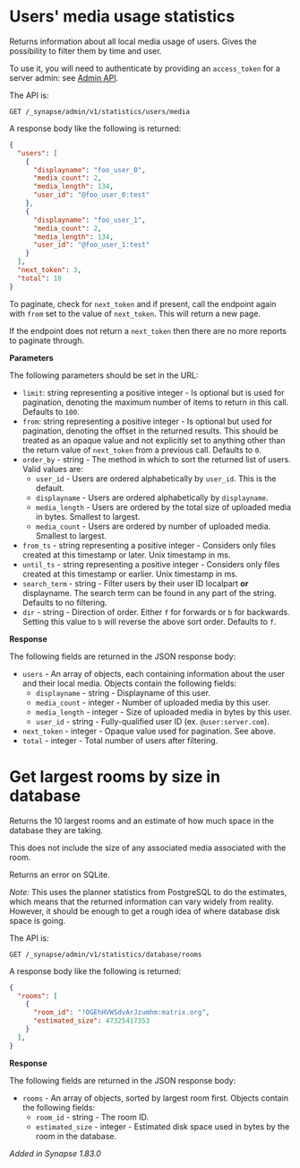# Users' media usage statistics

Returns information about all local media usage of users. Gives the
possibility to filter them by time and user.

To use it, you will need to authenticate by providing an `access_token`
for a server admin: see [Admin API](../usage/administration/admin_api/).

The API is:

```
GET /_synapse/admin/v1/statistics/users/media
```

A response body like the following is returned:

```json
{
  "users": [
    {
      "displayname": "foo_user_0",
      "media_count": 2,
      "media_length": 134,
      "user_id": "@foo_user_0:test"
    },
    {
      "displayname": "foo_user_1",
      "media_count": 2,
      "media_length": 134,
      "user_id": "@foo_user_1:test"
    }
  ],
  "next_token": 3,
  "total": 10
}
```

To paginate, check for `next_token` and if present, call the endpoint
again with `from` set to the value of `next_token`. This will return a new page.

If the endpoint does not return a `next_token` then there are no more
reports to paginate through.

**Parameters**

The following parameters should be set in the URL:

* `limit`: string representing a positive integer - Is optional but is
  used for pagination, denoting the maximum number of items to return
  in this call. Defaults to `100`.
* `from`: string representing a positive integer - Is optional but used for pagination,
  denoting the offset in the returned results. This should be treated as an opaque value
  and not explicitly set to anything other than the return value of `next_token` from a
  previous call. Defaults to `0`.
* `order_by` - string - The method in which to sort the returned list of users. Valid values are:
  - `user_id` - Users are ordered alphabetically by `user_id`. This is the default.
  - `displayname` - Users are ordered alphabetically by `displayname`.
  - `media_length` - Users are ordered by the total size of uploaded media in bytes.
    Smallest to largest.
  - `media_count` - Users are ordered by number of uploaded media. Smallest to largest.
* `from_ts` - string representing a positive integer - Considers only
  files created at this timestamp or later. Unix timestamp in ms.
* `until_ts` - string representing a positive integer - Considers only
  files created at this timestamp or earlier. Unix timestamp in ms.
* `search_term` - string - Filter users by their user ID localpart **or** displayname.
  The search term can be found in any part of the string.
  Defaults to no filtering.
* `dir` - string - Direction of order. Either `f` for forwards or `b` for backwards.
  Setting this value to `b` will reverse the above sort order. Defaults to `f`.


**Response**

The following fields are returned in the JSON response body:

* `users` - An array of objects, each containing information
  about the user and their local media. Objects contain the following fields:
  - `displayname` - string - Displayname of this user.
  - `media_count` - integer - Number of uploaded media by this user.
  - `media_length` - integer - Size of uploaded media in bytes by this user.
  - `user_id` - string - Fully-qualified user ID (ex. `@user:server.com`).
* `next_token` - integer - Opaque value used for pagination. See above.
* `total` - integer - Total number of users after filtering.


# Get largest rooms by size in database

Returns the 10 largest rooms and an estimate of how much space in the database
they are taking.

This does not include the size of any associated media associated with the room.

Returns an error on SQLite.

*Note:* This uses the planner statistics from PostgreSQL to do the estimates,
which means that the returned information can vary widely from reality. However,
it should be enough to get a rough idea of where database disk space is going.


The API is:

```
GET /_synapse/admin/v1/statistics/database/rooms
```

A response body like the following is returned:

```json
{
  "rooms": [
    {
      "room_id": "!OGEhHVWSdvArJzumhm:matrix.org",
      "estimated_size": 47325417353
    }
  ],
}
```



**Response**

The following fields are returned in the JSON response body:

* `rooms` - An array of objects, sorted by largest room first. Objects contain
  the following fields:
  - `room_id` - string - The room ID.
  - `estimated_size` - integer - Estimated disk space used in bytes by the room
    in the database.


*Added in Synapse 1.83.0*
